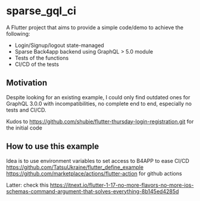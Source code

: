 # sparse_gql_ci

A Flutter project that aims to provide a simple code/demo to achieve the following:

- Login/Signup/logout state-managed
- Sparse Back4app backend using GraphQL > 5.0 module
- Tests of the functions
- CI/CD of the tests

## Motivation

Despite looking for an existing example, I could only find outdated ones for GraphQL 3.0.0 with incompatibilities, no complete end to end, especially no tests and CI/CD.

Kudos to https://github.com/shubie/flutter-thursday-login-registration.git for the initial code

## How to use this example 


Idea is to use environment variables to set access to B4APP to ease CI/CD 
https://github.com/TatsuUkraine/flutter_define_example
https://github.com/marketplace/actions/flutter-action for github actions

Latter: check this https://itnext.io/flutter-1-17-no-more-flavors-no-more-ios-schemas-command-argument-that-solves-everything-8b145ed4285d 